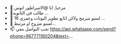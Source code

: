 - 👋 مرحبا, انا  @الامبراطور انوس
- 👀طالب في الثانويه ...
- 🌱 لستو مبرمج ولاكن اتابع تطوير البوتات وعمري 16 ...
- 💞️ لستو متزوج او مرتبط...
- 📫 تحب التواصل معي https://api.whatsapp.com/send?phone=967771160204&text=...

<!---
vhhvf/vhhvf is a ✨ special ✨ repository because its `README.md` (this file) appears on your GitHub profile.
You can click the Preview link to take a look at your changes.
--->
